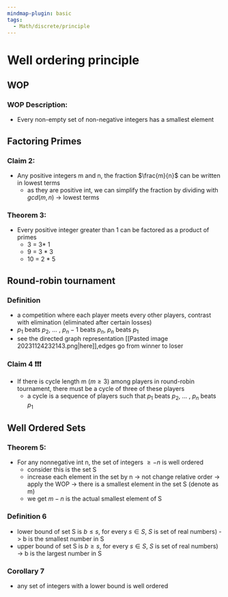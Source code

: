 ```yaml
---
mindmap-plugin: basic
tags:
  - Math/discrete/principle
---
```


# Well ordering principle

## WOP 
### WOP Description:
- Every non-empty set of non-negative integers has a smallest element
<!--ID: 1708098041172-->


## Factoring Primes
### Claim 2:
- Any positive integers m and n, the fraction $\frac{m}{n}$ can be written in lowest terms
	- as they are positive int, we can simplify the fraction by dividing with $gcd(m,n)$ -> lowest terms
<!--ID: 1708098041178-->

### Theorem 3:
- Every positive integer greater than 1 can be factored as a product of primes
	- 3 = 3* 1
	- 9 = 3 * 3
	- 10 = 2 * 5
<!--ID: 1708098041181-->

## Round-robin tournament
### Definition
- a competition where each player meets every other players, contrast with elimination (eliminated after certain losses)
- $p_1$ beats $p_2$, ... , $p_n-1$ beats $p_n$, $p_n$ beats $p_1$
- see the directed graph representation [[Pasted image 20231124232143.png|here]],edges go from winner to loser
<!--ID: 1708098041186-->

### Claim 4 ❗️❗️❗️
- If there is cycle length m ($m \geq 3$) among players in round-robin tournament, there must be a cycle of three of these players
	- a cycle is a sequence of players such that $p_1$ beats $p_2$, ... , $p_n$ beats $p_1$
<!--ID: 1708098041191-->



## Well Ordered Sets
### Theorem 5: 
- For any nonnegative int n, the set of integers $\geq -n$ is well ordered
	- consider this is the set S
	- increase each element in the set by n -> not change relative order -> apply the WOP -> there is a smallest element in the set S (denote as m)
	- we get $m-n$ is the actual smallest element of S
<!--ID: 1708098041196-->


### Definition 6
- lower bound of set S is $b \leq s$, for every $s \in S$, $S$ is set of real numbers) -> b is the smallest number in S
- upper bound of set S is $b \geq s$, for every $s \in S$, $S$ is set of real numbers) -> b is the largest number in S
<!--ID: 1708098041201-->


### Corollary 7
- any set of integers with a lower bound is well ordered
<!--ID: 1708098041204-->
